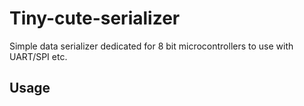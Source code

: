 # Tiny-cute-serializer
Simple data serializer dedicated for 8 bit microcontrollers to use with UART/SPI etc.


## Usage

